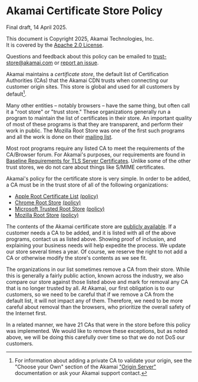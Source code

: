 # Akamai Certificate Store Policy

Final draft, 14 April 2025\.

This document is Copyright 2025, Akamai Technologies, Inc.  
It is covered by the [Apache 2.0 License](https://www.apache.org/licenses/LICENSE-2.0).

Questions and feedback about this policy can be emailed to [trust-store@akamai.com](mailto:trust-store@akamai.com) or [report an issue](https://github.com/akamai/akamai-certificate-store/issues).

Akamai maintains a *certificate store*, the default list of Certification Authorities (CAs) that the Akamai CDN trusts when connecting our customer origin sites. This store is global and used for all customers by default[^1].

Many other entities – notably browsers – have the same thing, but often call it a "root store" or "trust store." These organizations generally run a program to maintain the list of certificates in their store. An important quality of most of these programs is that they are transparent, and perform their work in public. The Mozilla Root Store was one of the first such programs and all the work is done on their [mailing list](https://groups.google.com/a/mozilla.org/g/dev-security-policy).

Most root programs require any listed CA to meet the requirements of the CA/Browser forum. For Akamai's purposes, our requirements are found in [Baseline Requirements for TLS Server Certificates](https://cabforum.org/working-groups/server/baseline-requirements/documents/). Unlike some of the other trust stores, we do not care about things like S/MIME certificates.

Akamai's policy for the certificate store is very simple. In order to be added, a CA must be in the trust store of all of the following organizations:

- [Apple Root Certificate List](https://support.apple.com/en-us/121672) [(policy)](https://www.apple.com/certificateauthority/ca_program.html)  
- [Chrome Root Store](https://g.co/chrome/root-store) [(policy)](https://g.co/chrome/root-policy)  
- [Microsoft Trusted Root Store](https://learn.microsoft.com/en-us/security/trusted-root/participants-list) [(policy)](https://aka.ms/RootCert)  
- [Mozilla Root Store](https://wiki.mozilla.org/CA/Included_Certificates) [(policy)](https://www.mozilla.org/en-US/about/governance/policies/security-group/certs/policy/)

The contents of the Akamai certificate store are [publicly available](https://github.com/akamai/akamai-certificate-store). If a customer needs a CA to be added, and it is listed with all of the above programs, contact us as listed above. Showing proof of inclusion, and explaining your business needs will help expedite the process. We update our store several times a year. Of course, we reserve the right to not add a CA or otherwise modify the store's contents as we see fit.

The organizations in our list sometimes remove a CA from their store. While this is generally a fairly public action, known across the industry, we also compare our store against those listed above and mark for removal any CA that is no longer trusted by all. At Akamai, our first obligation is to our customers, so we need to be careful that if we remove a CA from the default list, it will not impact any of them. Therefore, we need to be more careful about removal than the browsers, who prioritize the overall safety of the Internet first.

In a related manner, we have 21 CAs that were in the store before this policy was implemented. We would like to remove these exceptions, but as noted above, we will be doing this carefully over time so that we do not DoS our customers.  


[^1]:  For information about adding a private CA to validate your origin, see the "Choose your Own" section of the Akamai ["Origin Server"](https://techdocs.akamai.com/property-mgr/docs/origin-server) documentation or ask your Akamai support contact.